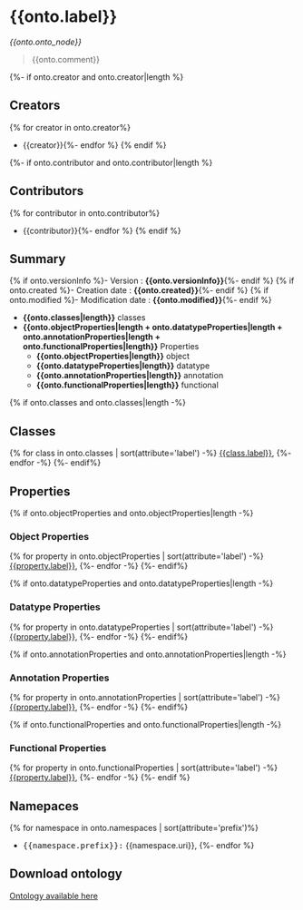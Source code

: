 # {{onto.label}}

_{{onto.onto_node}}_

> {{onto.comment}}

{%- if onto.creator and onto.creator|length %}

## Creators
{% for creator in onto.creator%}
- {{creator}}{%- endfor %}
{% endif %}

{%- if onto.contributor and onto.contributor|length %}

## Contributors
{% for contributor in onto.contributor%}
- {{contributor}}{%- endfor %}
{% endif %}

## Summary

{% if onto.versionInfo %}- Version : **{{onto.versionInfo}}**{%- endif %}
{% if onto.created %}- Creation date : **{{onto.created}}**{%- endif %}
{% if onto.modified %}- Modification date : **{{onto.modified}}**{%- endif %}
- **{{onto.classes|length}}** classes
- **{{onto.objectProperties|length + onto.datatypeProperties|length + onto.annotationProperties|length + onto.functionalProperties|length}}** Properties
  - **{{onto.objectProperties|length}}** object
  - **{{onto.datatypeProperties|length}}** datatype
  - **{{onto.annotationProperties|length}}** annotation
  - **{{onto.functionalProperties|length}}** functional

{% if onto.classes and onto.classes|length -%}
## Classes

{% for class in onto.classes | sort(attribute='label') -%}
[{{class.label}}]({{onto.to_root_path}}{{class.pagename}}),
{%- endfor -%}
{%- endif%}

## Properties

{% if onto.objectProperties and onto.objectProperties|length -%}
### Object Properties

{% for property in onto.objectProperties | sort(attribute='label') -%}
[{{property.label}}]({{onto.to_root_path}}{{property.pagename}}),
{%- endfor -%}
{%- endif%}

{% if onto.datatypeProperties and onto.datatypeProperties|length -%}
### Datatype Properties

{% for property in onto.datatypeProperties | sort(attribute='label') -%}
[{{property.label}}]({{onto.to_root_path}}{{property.pagename}}),
{%- endfor -%}
{%- endif%}

{% if onto.annotationProperties and onto.annotationProperties|length -%}
### Annotation Properties

{% for property in onto.annotationProperties | sort(attribute='label') -%}
[{{property.label}}]({{onto.to_root_path}}{{property.pagename}}),
{%- endfor -%}
{%- endif%}

{% if onto.functionalProperties and onto.functionalProperties|length -%}
### Functional Properties

{% for property in onto.functionalProperties | sort(attribute='label') -%}
[{{property.label}}]({{onto.to_root_path}}{{property.pagename}}),
{%- endfor -%}
{%- endif %}

## Namepaces
{% for namespace in onto.namespaces | sort(attribute='prefix')%}
- <kbd>{{namespace.prefix}}:</kbd> {{namespace.uri}},
{%- endfor %}

## Download ontology

[Ontology available here](./ontology.ttl)
